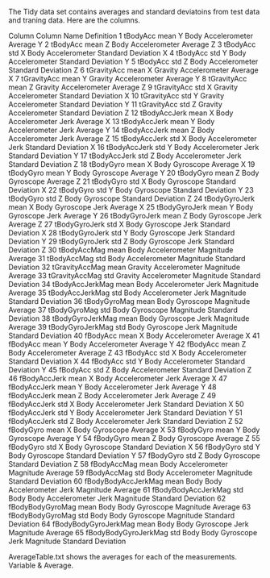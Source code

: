 The Tidy data set contains averages and standard deviatoins from test data and traning data.
Here are the columns.

Column	Column Name			Definition
1	tBodyAcc mean Y			Body Accelerometer Average Y
2	tBodyAcc mean Z			Body Accelerometer Average Z
3	tBodyAcc std X			Body Accelerometer Standard Deviation X
4	tBodyAcc std Y			Body Accelerometer Standard Deviation Y
5	tBodyAcc std Z			Body Accelerometer Standard Deviation Z
6	tGravityAcc mean X		Gravity Accelerometer Average X
7	tGravityAcc mean Y		Gravity Accelerometer Average Y
8	tGravityAcc mean Z		Gravity Accelerometer Average Z
9	tGravityAcc std X		Gravity Accelerometer Standard Deviation X
10	tGravityAcc std Y		Gravity Accelerometer Standard Deviation Y
11	tGravityAcc std Z		Gravity Accelerometer Standard Deviation Z
12	tBodyAccJerk mean X		Body Accelerometer Jerk Average X
13	tBodyAccJerk mean Y		Body Accelerometer Jerk Average Y
14	tBodyAccJerk mean Z		Body Accelerometer Jerk Average Z
15	tBodyAccJerk std X		Body Accelerometer Jerk Standard Deviation X
16	tBodyAccJerk std Y		Body Accelerometer Jerk Standard Deviation Y
17	tBodyAccJerk std Z		Body Accelerometer Jerk Standard Deviation Z
18	tBodyGyro mean X		Body Gyroscope Average X
19	tBodyGyro mean Y		Body Gyroscope Average Y
20	tBodyGyro mean Z		Body Gyroscope Average Z
21	tBodyGyro std X			Body Gyroscope Standard Deviation X
22	tBodyGyro std Y			Body Gyroscope Standard Deviation Y
23	tBodyGyro std Z			Body Gyroscope Standard Deviation Z
24	tBodyGyroJerk mean X		Body Gyroscope Jerk Average X
25	tBodyGyroJerk mean Y		Body Gyroscope Jerk Average Y
26	tBodyGyroJerk mean Z		Body Gyroscope Jerk Average Z
27	tBodyGyroJerk std X		Body Gyroscope Jerk Standard Deviation X
28	tBodyGyroJerk std Y		Body Gyroscope Jerk Standard Deviation Y
29	tBodyGyroJerk std Z		Body Gyroscope Jerk Standard Deviation Z
30	tBodyAccMag mean		Body Accelerometer Magnitude Average
31	tBodyAccMag std			Body Accelerometer Magnitude Standard Deviation
32	tGravityAccMag mean		Gravity Accelerometer Magnitude Average
33	tGravityAccMag std		Gravity Accelerometer Magnitude Standard Deviation
34	tBodyAccJerkMag mean		Body Accelerometer Jerk Magnitude Average
35	tBodyAccJerkMag std		Body Accelerometer Jerk Magnitude Standard Deviation
36	tBodyGyroMag mean		Body Gyroscope Magnitude Average
37	tBodyGyroMag std		Body Gyroscope Magnitude Standard Deviation
38	tBodyGyroJerkMag mean		Body Gyroscope Jerk Magnitude Average
39	tBodyGyroJerkMag std		Body Gyroscope Jerk Magnitude Standard Deviation
40	fBodyAcc mean X			Body Accelerometer Average X
41	fBodyAcc mean Y			Body Accelerometer Average Y
42	fBodyAcc mean Z			Body Accelerometer Average Z
43	fBodyAcc std X			Body Accelerometer Standard Deviation X
44	fBodyAcc std Y			Body Accelerometer Standard Deviation Y
45	fBodyAcc std Z			Body Accelerometer Standard Deviation Z
46	fBodyAccJerk mean X		Body Accelerometer Jerk Average X
47	fBodyAccJerk mean Y		Body Accelerometer Jerk Average Y
48	fBodyAccJerk mean Z		Body Accelerometer Jerk Average Z
49	fBodyAccJerk std X		Body Accelerometer Jerk Standard Deviation X
50	fBodyAccJerk std Y		Body Accelerometer Jerk Standard Deviation Y
51	fBodyAccJerk std Z		Body Accelerometer Jerk Standard Deviation Z
52	fBodyGyro mean X		Body Gyroscope Average X
53	fBodyGyro mean Y		Body Gyroscope Average Y
54	fBodyGyro mean Z		Body Gyroscope Average Z
55	fBodyGyro std X			Body Gyroscope Standard Deviation X
56	fBodyGyro std Y			Body Gyroscope Standard Deviation Y
57	fBodyGyro std Z			Body Gyroscope Standard Deviation Z
58	fBodyAccMag mean		Body Accelerometer Magnitude Average
59	fBodyAccMag std			Body Accelerometer Magnitude Standard Deviation
60	fBodyBodyAccJerkMag mean	Body Body Accelerometer Jerk Magnitude Average
61	fBodyBodyAccJerkMag std		Body Body Accelerometer Jerk Magnitude Standard Deviation
62	fBodyBodyGyroMag mean		Body Body Gyroscope Magnitude Average
63	fBodyBodyGyroMag std		Body Body Gyroscope Magnitude Standard Deviation
64	fBodyBodyGyroJerkMag mean	Body Body Gyroscope Jerk Magnitude Average
65	fBodyBodyGyroJerkMag std	Body Body Gyroscope Jerk Magnitude Standard Deviation

AverageTable.txt shows the averages for each of the measurements.
Variable & Average.

